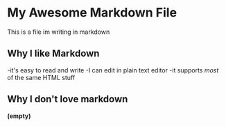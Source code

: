 # My Awesome Markdown File

This is a file im writing in markdown

## Why I like Markdown

-it's easy to read and write
-I can edit in plain text editor
-it supports _most_ of the same HTML stuff

## Why I don't love markdown
 **(empty)**

